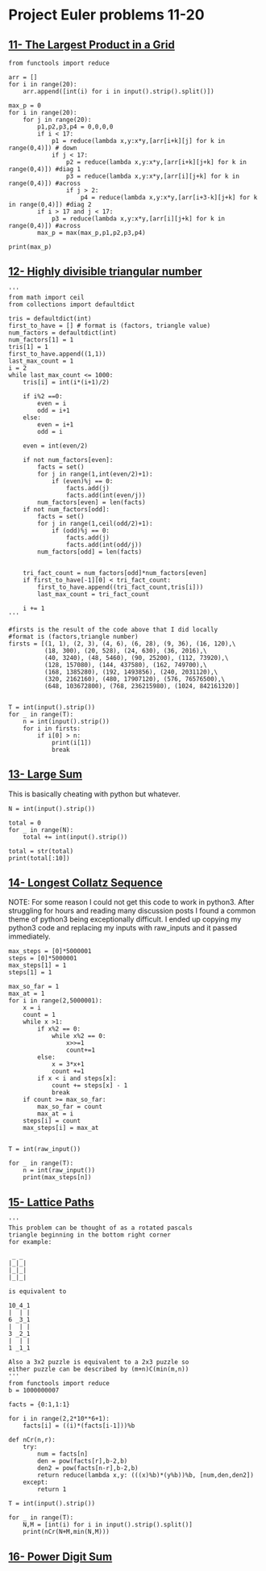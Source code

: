 # Project Euler problems 11-20

## [11- The Largest Product in a Grid](https://www.hackerrank.com/contests/projecteuler/challenges/euler011)

```
from functools import reduce

arr = []
for i in range(20):
    arr.append([int(i) for i in input().strip().split()])

max_p = 0
for i in range(20):
    for j in range(20):
        p1,p2,p3,p4 = 0,0,0,0
        if i < 17:
            p1 = reduce(lambda x,y:x*y,[arr[i+k][j] for k in range(0,4)]) # down
            if j < 17:
                p2 = reduce(lambda x,y:x*y,[arr[i+k][j+k] for k in range(0,4)]) #diag 1
                p3 = reduce(lambda x,y:x*y,[arr[i][j+k] for k in range(0,4)]) #across
                if j > 2:
                    p4 = reduce(lambda x,y:x*y,[arr[i+3-k][j+k] for k in range(0,4)]) #diag 2
        if i > 17 and j < 17:
            p3 = reduce(lambda x,y:x*y,[arr[i][j+k] for k in range(0,4)]) #across
        max_p = max(max_p,p1,p2,p3,p4)

print(max_p)
```

## [12- Highly divisible triangular number](https://www.hackerrank.com/contests/projecteuler/challenges/euler012)

```
'''
from math import ceil
from collections import defaultdict

tris = defaultdict(int)
first_to_have = [] # format is (factors, triangle value)
num_factors = defaultdict(int)
num_factors[1] = 1
tris[1] = 1
first_to_have.append((1,1))
last_max_count = 1
i = 2
while last_max_count <= 1000:
    tris[i] = int(i*(i+1)/2)

    if i%2 ==0:
        even = i
        odd = i+1
    else:
        even = i+1
        odd = i

    even = int(even/2)

    if not num_factors[even]:
        facts = set()
        for j in range(1,int(even/2)+1):
            if (even)%j == 0:
                facts.add(j)
                facts.add(int(even/j))
        num_factors[even] = len(facts)
    if not num_factors[odd]:
        facts = set()
        for j in range(1,ceil(odd/2)+1):
            if (odd)%j == 0:
                facts.add(j)
                facts.add(int(odd/j))
        num_factors[odd] = len(facts)


    tri_fact_count = num_factors[odd]*num_factors[even]
    if first_to_have[-1][0] < tri_fact_count:
        first_to_have.append((tri_fact_count,tris[i]))
        last_max_count = tri_fact_count

    i += 1
'''

#firsts is the result of the code above that I did locally
#format is (factors,triangle number)
firsts = [(1, 1), (2, 3), (4, 6), (6, 28), (9, 36), (16, 120),\
          (18, 300), (20, 528), (24, 630), (36, 2016),\
          (40, 3240), (48, 5460), (90, 25200), (112, 73920),\
          (128, 157080), (144, 437580), (162, 749700),\
          (168, 1385280), (192, 1493856), (240, 2031120),\
          (320, 2162160), (480, 17907120), (576, 76576500),\
          (648, 103672800), (768, 236215980), (1024, 842161320)]


T = int(input().strip())
for _ in range(T):
    n = int(input().strip())
    for i in firsts:
        if i[0] > n:
            print(i[1])
            break
```

## [13- Large Sum](https://www.hackerrank.com/contests/projecteuler/challenges/page/13)

This is basically cheating with python but whatever.
```
N = int(input().strip())

total = 0
for _ in range(N):
    total += int(input().strip())

total = str(total)
print(total[:10])
```

## [14- Longest Collatz Sequence](https://www.hackerrank.com/contests/projecteuler/challenges/euler014)

NOTE: For some reason I could not get this code to work in python3. After struggling for hours and reading many discussion posts I found a common theme of python3 being exceptionally difficult. I ended up copying my python3 code and replacing my inputs with raw_inputs and it passed immediately.
```
max_steps = [0]*5000001
steps = [0]*5000001
max_steps[1] = 1
steps[1] = 1

max_so_far = 1
max_at = 1
for i in range(2,5000001):
    x = i
    count = 1
    while x >1:
        if x%2 == 0:
            while x%2 == 0:
                x>>=1
                count+=1
        else:
            x = 3*x+1
            count +=1
        if x < i and steps[x]:
            count += steps[x] - 1
            break
    if count >= max_so_far:
        max_so_far = count
        max_at = i
    steps[i] = count
    max_steps[i] = max_at


T = int(raw_input())

for _ in range(T):
    n = int(raw_input())
    print(max_steps[n])
```

## [15- Lattice Paths](https://www.hackerrank.com/contests/projecteuler/challenges/euler015)

```
'''
This problem can be thought of as a rotated pascals
triangle beginning in the bottom right corner
for example:

 _ _
|_|_|
|_|_|
|_|_|

is equivalent to

10_4_1
|  | |
6 _3_1
|  | |
3 _2_1
|  | |
1 _1_1

Also a 3x2 puzzle is equivalent to a 2x3 puzzle so
either puzzle can be described by (m+n)C(min(m,n))
'''
from functools import reduce
b = 1000000007

facts = {0:1,1:1}

for i in range(2,2*10**6+1):
    facts[i] = ((i)*(facts[i-1]))%b

def nCr(n,r):
    try:
        num = facts[n]
        den = pow(facts[r],b-2,b)
        den2 = pow(facts[n-r],b-2,b)
        return reduce(lambda x,y: (((x)%b)*(y%b))%b, [num,den,den2])
    except:
        return 1

T = int(input().strip())

for _ in range(T):
    N,M = [int(i) for i in input().strip().split()]
    print(nCr(N+M,min(N,M)))
```

## [16- Power Digit Sum](https://www.hackerrank.com/contests/projecteuler/challenges/euler016)

```

```
